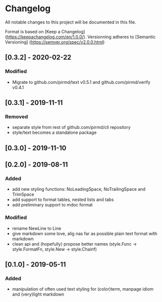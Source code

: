 # Changelog
All notable changes to this project will be documented in this file.

Format is based on [Keep a Changelog] (https://keepachangelog.com/en/1.0.0/).
Versionning adheres to [Semantic Versioning] (https://semver.org/spec/v2.0.0.html)

## [0.3.2] - 2020-02-22
### Modified
- Migrate to github.com/pirmd/text v0.5.1 and github.com/pirmd/verify v0.4.1

## [0.3.1] - 2019-11-11
### Removed
- separate style from rest of github.com/pirmd/cli repository
- style/text becomes a standalone package

## [0.3.0] - 2019-11-10

## [0.2.0] - 2019-08-11
### Added
- add new styling functions: NoLeadingSpace, NoTrailingSpace and TrimSpace
- add support to format tables, nested lists and tabs
- add preliminary support to mdoc format
### Modified
- rename NewLine to Line
- give markdown some love, alig nas far as possible plain text format with
  markdown
- clean api and (hopefully) propose better names (style.Func -> style.FormatFn,
  style.New -> style.Chainf)

## [0.1.0] - 2019-05-11
### Added
- manipulation of often used text styling for (color)term, manpage idiom
  and (very)light markdown
